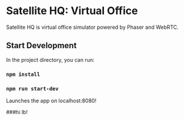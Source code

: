 # Satellite HQ: Virtual Office

Satellite HQ is virtual office simulator powered by Phaser and WebRTC.

## Start Development

In the project directory, you can run:

### `npm install`

### `npm run start-dev`

Launches the app on localhost:8080!

###hi lb!
